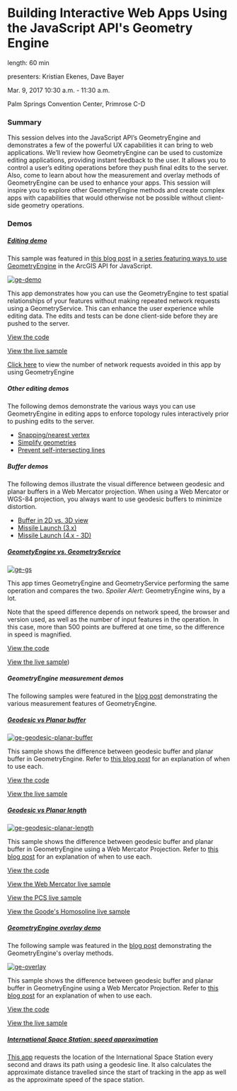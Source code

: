 # Building Interactive Web Apps Using the JavaScript API's Geometry Engine

length: 60 min

presenters: Kristian Ekenes, Dave Bayer

Mar. 9, 2017 10:30 a.m. - 11:30 a.m.

Palm Springs Convention Center, Primrose C-D

### Summary

This session delves into the JavaScript API’s GeometryEngine and demonstrates a few of the powerful UX capabilities it can bring to web applications. We’ll review how GeometryEngine can be used to customize editing applications, providing instant feedback to the user. It allows you to control a user’s editing operations before they push final edits to the server. Also, come to learn about how the measurement and overlay methods of GeometryEngine can be used to enhance your apps. This session will inspire you to explore other GeometryEngine methods and create complex apps with capabilities that would otherwise not be possible without client-side geometry operations.


### Demos

##### [Editing demo](https://ekenes.github.io/conferences/ds-2017/geometry-engine/demos/ge-demo/)

This sample was featured in [this blog post](http://blogs.esri.com/esri/arcgis/2015/09/09/geometryengine-part-1-testing-spatial-relationships-and-editing/) in [a series featuring ways to use GeometryEngine](http://blogs.esri.com/esri/arcgis/tag/geometryengine/) in the ArcGIS API for JavaScript.

[![ge-demo](http://blogs.esri.com/esri/arcgis/files/2015/09/ge-editing.png)](https://ekenes.github.io/conferences/ds-2017/geometry-engine/demos/ge-demo/)

This app demonstrates how you can use the GeometryEngine to test spatial relationships of your features without making repeated network requests using a GeometryService. This can enhance the user experience while editing data. The edits and tests can be done client-side before they are pushed to the server.

[View the code](https://github.com/ekenes/conferences/tree/master/ds-2017/geometry-engine/demos/ge-demo/index.html)

[View the live sample](https://ekenes.github.io/conferences/ds-2017/geometry-engine/demos/ge-demo/)

[Click here](https://ekenes.github.io/conferences/ds-2017/geometry-engine/demos/ge-demo/requests.html) to view the number of network requests avoided in this app by using GeometryEngine

##### Other editing demos

The following demos demonstrate the various ways you can use GeometryEngine in editing apps to enforce topology rules interactively prior to pushing edits to the server.

* [Snapping/nearest vertex](https://ekenes.github.io/conferences/ds-2017/geometry-engine/demos/ge-nearestvertex/)
* [Simplify geometries](https://ekenes.github.io/conferences/ds-2017/geometry-engine/demos/ge-simplify/)
* [Prevent self-intersecting lines](https://ekenes.github.io/conferences/ds-2017/geometry-engine/demos/simple-editing/)

##### Buffer demos

The following demos illustrate the visual difference between geodesic and planar buffers in a Web Mercator projection. When using a Web Mercator or WGS-84 projection, you always want to use geodesic buffers to minimize distortion.

* [Buffer in 2D vs. 3D view](https://ekenes.github.io/conferences/ds-2017/geometry-engine/demos/ge-buffer/)
* [Missile Launch (3.x)](https://ekenes.github.io/conferences/ds-2017/geometry-engine/demos/missilelaunch/www/)
* [Missile Launch (4.x - 3D)](https://ekenes.github.io/conferences/ds-2017/geometry-engine/demos/missilelaunch4/www/)

##### [GeometyEngine vs. GeometryService](https://ekenes.github.io/conferences/ds-2017/geometry-engine/demos/ge-gs/)

[![ge-gs](http://blogs.esri.com/esri/arcgis/files/2015/09/ge-gs.png)](https://ekenes.github.io/conferences/ds-2017/geometry-engine/demos/ge-gs/)

This app times GeometryEngine and GeometryService performing the same operation and compares the two. *Spoiler Alert*: GeometryEngine wins, by a lot. 

Note that the speed difference depends on network speed, the browser and version used, as well as the number of input features in the operation. In this case, more than 500 points are buffered at one time, so the difference in speed is magnified.

[View the code](https://github.com/ekenes/conferences/tree/master/ds-2017/geometry-engine/demos/ge-gs/)

[View the live sample](https://ekenes.github.io/conferences/ds-2017/geometry-engine/demos/ge-gs/))

##### GeometryEngine measurement demos

The following samples were featured in the [blog post](http://blogs.esri.com/esri/arcgis/2015/09/16/geometryengine-part-2-measurement/) demonstrating the various measurement features of GeometryEngine.

##### [Geodesic vs Planar buffer](https://ekenes.github.io/conferences/ds-2017/geometry-engine/demos/ge-geodesic-planar-buffer/)

[![ge-geodesic-planar-buffer](http://blogs.esri.com/esri/arcgis/files/2015/09/ge-buffers.png)](https://ekenes.github.io/conferences/ds-2017/geometry-engine/demos/ge-geodesic-planar-buffer/)

This sample shows the difference between geodesic buffer and planar buffer in GeometryEngine. Refer to [this blog post](http://blogs.esri.com/esri/arcgis/2015/09/16/geometryengine-part-2-measurement/) for an explanation of when to use each.

[View the code](https://github.com/ekenes/conferences/tree/master/ds-2017/geometry-engine/demos/ge-geodesic-planar-buffer)

[View the live sample](https://ekenes.github.io/conferences/ds-2017/geometry-engine/demos/ge-geodesic-planar-buffer/)

##### [Geodesic vs Planar length](https://ekenes.github.io/conferences/ds-2017/geometry-engine/demos/ge-length/)

[![ge-geodesic-planar-length](http://blogs.esri.com/esri/arcgis/files/2015/09/ge-length.png)](https://ekenes.github.io/conferences/ds-2017/geometry-engine/demos/ge-length/)

This sample shows the difference between geodesic buffer and planar buffer in GeometryEngine using a Web Mercator Projection. Refer to [this blog post](http://blogs.esri.com/esri/arcgis/2015/09/16/geometryengine-part-2-measurement/) for an explanation of when to use each.

[View the code](https://github.com/ekenes/conferences/tree/master/ds-2017/geometry-engine/demos/ge-length)

[View the Web Mercator live sample](https://ekenes.github.io/conferences/ds-2017/geometry-engine/demos/ge-length/)

[View the PCS live sample](https://ekenes.github.io/conferences/ds-2017/geometry-engine/demos/ge-length/state-plane.html)

[View the Goode's Homosoline live sample](https://ekenes.github.io/conferences/ds-2017/geometry-engine/demos/ge-length/homosoline.html)

##### [GeometryEngine overlay demo](https://ekenes.github.io/conferences/ds-2017/geometry-engine/demos/ge-overlay/)

The following sample was featured in the [blog post](http://blogs.esri.com/esri/arcgis/2015/09/23/geometryengine-part-3-overlay-analysis/) demonstrating the GeometryEngine's overlay methods.

[![ge-overlay](http://blogs.esri.com/esri/arcgis/files/2015/09/ge-overlay2.gif)](https://ekenes.github.io/conferences/ds-2017/geometry-engine/demos/ge-overlay/)

This sample shows the difference between geodesic buffer and planar buffer in GeometryEngine using a Web Mercator Projection. Refer to [this blog post](http://blogs.esri.com/esri/arcgis/2015/09/23/geometryengine-part-3-overlay-analysis/) for an explanation of when to use each.

[View the code](https://github.com/ekenes/conferences/tree/master/ds-2017/geometry-engine/demos/ge-overlay)

[View the live sample](https://ekenes.github.io/conferences/ds-2017/geometry-engine/demos/ge-overlay/)

##### [International Space Station: speed approximation](https://ekenes.github.io/conferences/ds-2017/geometry-engine/demos/iss/)

[This app](https://ekenes.github.io/conferences/ds-2017/geometry-engine/demos/iss/) requests the location of the International Space Station every second and draws its path using a geodesic line. It also calculates the approximate distance travelled since the start of tracking in the app as well as the approximate speed of the space station.